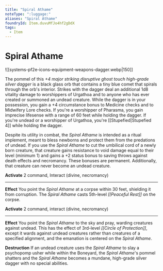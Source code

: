 ```yaml
---
title: "Spiral Athame"
noteType: ":luggage:"
aliases: "Spiral Athame"
foundryId: Item.duvuMfJo4hf2gDdX
tags:
  - Item
---
```


# Spiral Athame
![[systems-pf2e-icons-equipment-weapons-dagger.webp|150]]

The pommel of this _+4 major striking disruptive ghost touch high-grade silver dagger_ is a black glass orb that contains a tiny blue comet that spirals through the orb's interior. Strikes with the dagger deal an additional 1d8 vitality damage to worshippers of Urgathoa and to anyone who has ever created or summoned an undead creature. While the dagger is in your possession, you gain a +4 circumstance bonus to Medicine checks and to Midwifery Lore checks. If you're a worshipper of Pharasma, you gain imprecise lifesense with a range of 60 feet while holding the dagger. If you're undead or a worshipper of Urgathoa, you're [[Stupefied|Stupefied 4]] while holding the dagger.

Despite its utility in combat, the _Spiral Athame_ is intended as a ritual implement, meant to bless newborns and protect them from the predations of undead. If you use the _Spiral Athame_ to cut the umbilical cord of a newly born creature, that creature gains resistance to void damage equal to their level (minimum 1) and gains a +2 status bonus to saving throws against death effects and necromancy. These bonuses are permanent. Additionally, that creature can never become an undead creature.

**Activate** 2 command, Interact (divine, necromancy)

* * *

**Effect** You point the _Spiral Athame_ at a corpse within 30 feet, shielding it from corruption. The _Spiral Athame_ casts 5th-level _[[Peaceful Rest]]_ on the corpse.

**Activate** 2 command, interact (divine, necromancy)

* * *

**Effect** You point the _Spiral Athame_ to the sky and pray, warding creatures against undead. This has the effect of 3rd-level _[[Circle of Protection]]_, except it wards against undead creatures rather than creatures of a specified alignment, and the emanation is centered on the _Spiral Athame_.

**Destruction** If an undead creature uses the _Spiral Athame_ to slay a psychopomp usher while within the Boneyard, the _Spiral Athame_'s pommel shatters and the _Spiral Athame_ becomes a mundane, high-grade silver dagger with no special abilities.
